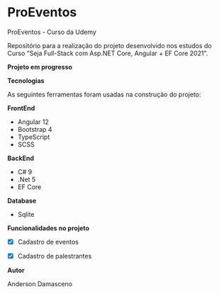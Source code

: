 # ProEventos
ProEventos - Curso da Udemy

Repositório para a realização do projeto desenvolvido nos estudos do Curso "Seja Full-Stack com Asp.NET Core, Angular + EF Core 2021".

**Projeto em progresso**

**Tecnologias**

As seguintes ferramentas foram usadas na construção do projeto:

**FrontEnd** 

 - Angular 12
 - Bootstrap 4
 - TypeScript
 - SCSS

 **BackEnd**

- C# 9
- .Net 5
- EF Core

**Database**

- Sqlite


**Funcionalidades no projeto** 

- [x] Cadastro de eventos
- [x] Cadastro de palestrantes


**Autor**

Anderson Damasceno
